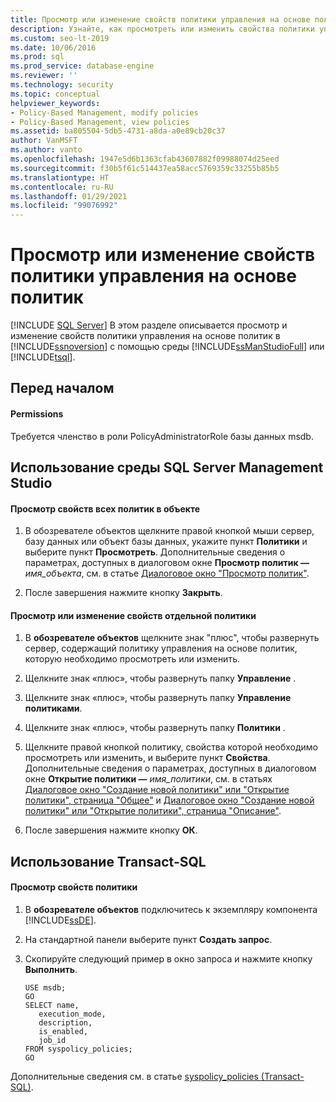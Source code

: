 ```yaml
---
title: Просмотр или изменение свойств политики управления на основе политик
description: Узнайте, как просмотреть или изменить свойства политики управления на основе политик SQL Server с помощью SQL Server Management Studio (SSMS) или Transact-SQL (T-SQL).
ms.custom: seo-lt-2019
ms.date: 10/06/2016
ms.prod: sql
ms.prod_service: database-engine
ms.reviewer: ''
ms.technology: security
ms.topic: conceptual
helpviewer_keywords:
- Policy-Based Management, modify policies
- Policy-Based Management, view policies
ms.assetid: ba805504-5db5-4731-a8da-a0e89cb20c37
author: VanMSFT
ms.author: vanto
ms.openlocfilehash: 1947e5d6b1363cfab43607882f09988074d25eed
ms.sourcegitcommit: f30b5f61c514437ea58acc5769359c33255b85b5
ms.translationtype: HT
ms.contentlocale: ru-RU
ms.lasthandoff: 01/29/2021
ms.locfileid: "99076992"
---
```

# <a name="view-or-modify-the-properties-of-a-policy-based-management-policy"></a>Просмотр или изменение свойств политики управления на основе политик
 [!INCLUDE [SQL Server](../../includes/applies-to-version/sqlserver.md)]
  В этом разделе описывается просмотр и изменение свойств политики управления на основе политик в [!INCLUDE[ssnoversion](../../includes/ssnoversion-md.md)] с помощью среды [!INCLUDE[ssManStudioFull](../../includes/ssmanstudiofull-md.md)] или [!INCLUDE[tsql](../../includes/tsql-md.md)].  
  
  
##  <a name="before-you-begin"></a><a name="BeforeYouBegin"></a> Перед началом  
  
  
####  <a name="permissions"></a><a name="Permissions"></a> Permissions  
 Требуется членство в роли PolicyAdministratorRole базы данных msdb.  
  
##  <a name="using-sql-server-management-studio"></a><a name="SSMSProcedure"></a> Использование среды SQL Server Management Studio  
  
#### <a name="to-view-the-properties-of-all-policies-on-an-object"></a>Просмотр свойств всех политик в объекте  
  
1.  В обозревателе объектов щелкните правой кнопкой мыши сервер, базу данных или объект базы данных, укажите пункт **Политики** и выберите пункт **Просмотреть**. Дополнительные сведения о параметрах, доступных в диалоговом окне **Просмотр политик —** _имя_объекта_, см. в статье [Диалоговое окно "Просмотр политик"](../../relational-databases/policy-based-management/view-policies-dialog-box.md).  
  
2.  После завершения нажмите кнопку **Закрыть**.  
  
#### <a name="to-view-or-modify-a-specific-policys-properties"></a>Просмотр или изменение свойств отдельной политики  
  
1.  В **обозревателе объектов** щелкните знак "плюс", чтобы развернуть сервер, содержащий политику управления на основе политик, которую необходимо просмотреть или изменить.  
  
2.  Щелкните знак «плюс», чтобы развернуть папку **Управление** .  
  
3.  Щелкните знак «плюс», чтобы развернуть папку **Управление политиками**.  
  
4.  Щелкните знак «плюс», чтобы развернуть папку **Политики** .  
  
5.  Щелкните правой кнопкой политику, свойства которой необходимо просмотреть или изменить, и выберите пункт **Свойства**. Дополнительные сведения о параметрах, доступных в диалоговом окне **Открытие политики —** _имя_политики_, см. в статьях [Диалоговое окно "Создание новой политики" или "Открытие политики", страница "Общее"](../../relational-databases/policy-based-management/create-new-policy-or-open-policy-dialog-box-general-page.md) и [Диалоговое окно "Создание новой политики" или "Открытие политики", страница "Описание"](../../relational-databases/policy-based-management/create-new-policy-or-open-policy-dialog-box-description-page.md).  
  
6.  После завершения нажмите кнопку **ОК**.  
  
##  <a name="using-transact-sql"></a><a name="TsqlProcedure"></a> Использование Transact-SQL  
  
#### <a name="to-view-a-policys-properties"></a>Просмотр свойств политики  
  
1.  В **обозревателе объектов** подключитесь к экземпляру компонента [!INCLUDE[ssDE](../../includes/ssde-md.md)].  
  
2.  На стандартной панели выберите пункт **Создать запрос**.  
  
3.  Скопируйте следующий пример в окно запроса и нажмите кнопку **Выполнить**.  
  
    ```  
    USE msdb;  
    GO  
    SELECT name,  
       execution_mode,  
       description,  
       is_enabled,  
       job_id  
    FROM syspolicy_policies;  
    GO  
    ```  
  
 Дополнительные сведения см. в статье [syspolicy_policies (Transact-SQL)](../../relational-databases/system-catalog-views/syspolicy-policies-transact-sql.md).  
  
  
